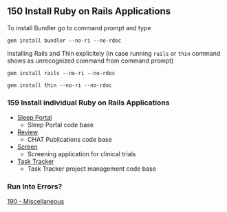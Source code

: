 ## 150 Install Ruby on Rails Applications

To install Bundler go to command prompt and type

```console
gem install bundler --no-ri --no-rdoc
```

Installing Rails and Thin explicitely (in case running `rails` or `thin` command shows as unrecognized command from command prompt)

```console
gem install rails --no-ri --no-rdoc

gem install thin --no-ri --no-rdoc
```

### 159 Install individual Ruby on Rails Applications

- [Sleep Portal](https://github.com/sleepepi/sleepportal)
  - Sleep Portal code base
- [Review](https://github.com/remomueller/review)
  - CHAT Publications code base
- [Screen](https://github.com/remomueller/screen)
  - Screening application for clinical trials
- [Task Tracker](https://github.com/remomueller/tasktracker)
  - Task Tracker project management code base

### Run Into Errors?

[190 - Miscellaneous](https://github.com/remomueller/documentation/blob/master/windows/190-miscellaneous.md)

